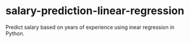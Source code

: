 # salary-prediction-linear-regression
Predict salary based on years of experience using inear regression in Python.
